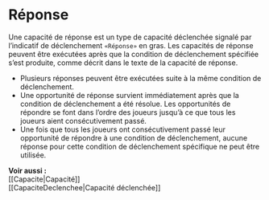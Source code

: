 # Réponse
Une capacité de réponse est un type de capacité déclenchée signalé par l’indicatif de déclenchement `«Réponse»` en gras. Les capacités de réponse peuvent être exécutées après que la condition de déclenchement spécifiée s’est produite, comme décrit dans le texte de la capacité de réponse.  
- Plusieurs réponses peuvent être exécutées suite à la même condition de déclenchement. 
- Une opportunité de réponse survient immédiatement après que la condition de déclenchement a été résolue. Les opportunités de répondre se font dans l’ordre des joueurs jusqu’à ce que tous les joueurs aient consécutivement passé.
- Une fois que tous les joueurs ont consécutivement passé leur opportunité de répondre à une condition de déclenchement, aucune réponse pour cette condition de déclenchement spécifique ne peut être utilisée.

**Voir aussi :**  
[[Capacite|Capacité]]  
[[CapaciteDeclenchee|Capacité déclenchée]]
